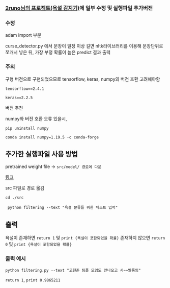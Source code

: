 ### [2runo님의 프로젝트(욕설 감지기)](https://github.com/2runo/Curse-detection)에 일부 수정 및 실행파일 추가버전
### 수정
adam import 부분

curse_detector.py 에서 문장이 일정 이상 길면 nltk라이브러리를 이용해 문장단위로 쪼개서 넣은 뒤, 가장 부정 확률이 높은 predict 결과 출력

### 주의
구형 버전으로 구현되었으므로 tensorflow, keras, numpy의 버전 호환 고려해야함

```tensorflow==2.4.1```

```keras==2.2.5```

버전 추천 

numpy와 버전 호환 오류 있을시,

```pip uninstall numpy```

```conda install numpy=1.19.5 -c conda-forge```



## 추가한 실행파일 사용 방법
pretrained weight file -> ```src/model/ 경로에 다운```

[링크](https://drive.google.com/file/d/1gO_5Pltn9vEVVyOW3gTTR4e7_DdjKPrL/view)

src 파일로 경로 옮김

``` cd ./src ```

``` python filtering --text "욕설 분류를 위한 텍스트 입력"```


## 출력
욕설이 존재하면 ```return 1``` 및 ```print {욕설이 포함되었을 확률}``` 존재하지 않으면 ```return 0``` 및 ```print {욕설이 포함되었을 확률}```

### 출력 예시
``` python filtering.py --text "고현준 팀플 모임도 안나오고 시~~발롬임" ```

```return 1```, ```print 0.9865211```
